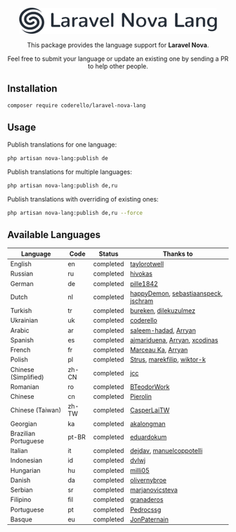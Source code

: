 <p align="center"><img alt="Laraflash" src="logo.png" width="450"></p>

<p align="center">This package provides the language support for <b>Laravel Nova</b>.</p>

<p align="center">Feel free to submit your language or update an existing one by sending a PR to help other people.</p>

## Installation

```bash
composer require coderello/laravel-nova-lang
```

## Usage

Publish translations for one language:
```bash
php artisan nova-lang:publish de
```

Publish translations for multiple languages:
```bash
php artisan nova-lang:publish de,ru
```

Publish translations with overriding of existing ones:
```bash
php artisan nova-lang:publish de,ru --force
```

## Available Languages

| Language | Code | Status | Thanks to |
| --- | --- | --- | --- |
| English | en | completed | [taylorotwell](https://github.com/taylorotwell) |
| Russian | ru | completed | [hivokas](https://github.com/hivokas) |
| German | de | completed | [pille1842](https://github.com/pille1842) |
| Dutch | nl | completed | [happyDemon](https://github.com/happyDemon), [sebastiaanspeck](https://github.com/sebastiaanspeck), [jschram](https://github.com/jschram) |
| Turkish | tr | completed | [bureken](https://github.com/bureken), [dilekuzulmez](https://github.com/dilekuzulmez) |
| Ukrainian | uk | completed | [coderello](https://github.com/coderello) |
| Arabic | ar | completed | [saleem-hadad](https://github.com/saleem-hadad), [Arryan](https://github.com/Arryan) |
| Spanish | es | completed | [ajmariduena](https://github.com/ajmariduena), [Arryan](https://github.com/Arryan), [xcodinas](https://github.com/xcodinas) |
| French | fr | completed | [Marceau Ka](https://github.com/MarceauKa), [Arryan](https://github.com/Arryan) |
| Polish | pl | completed | [Strus](https://github.com/Strus), [marekfilip](https://github.com/marekfilip), [wiktor-k](https://github.com/wiktor-k) |
| Chinese (Simplified) | zh-CN | completed | [jcc](https://github.com/jcc) |
| Romanian | ro | completed | [BTeodorWork](https://github.com/BTeodorWork) |
| Chinese | cn | completed | [Pierolin](https://github.com/Pierolin) |
| Chinese (Taiwan) | zh-TW | completed | [CasperLaiTW](https://github.com/CasperLaiTW) |
| Georgian | ka | completed | [akalongman](https://github.com/akalongman) |
| Brazilian Portuguese | pt-BR | completed | [eduardokum](https://github.com/eduardokum) |
| Italian | it | completed | [dejdav](https://github.com/dejdav), [manuelcoppotelli](https://github.com/manuelcoppotelli) |
| Indonesian | id | completed | [dvlwj](https://github.com/dvlwj) |
| Hungarian | hu | completed | [milli05](https://github.com/milli05) |
| Danish | da | completed | [olivernybroe](https://github.com/olivernybroe) |
| Serbian | sr | completed | [marjanovicsteva](https://github.com/marjanovicsteva) |
| Filipino | fil | completed | [granaderos](https://github.com/granaderos) |
| Portuguese | pt | completed | [Pedrocssg](https://github.com/Pedrocssg) |
| Basque | eu | completed | [JonPaternain](https://github.com/JonPaternain) |
